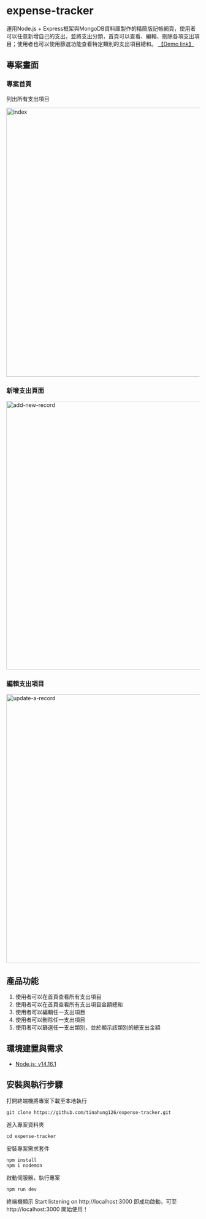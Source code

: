 # expense-tracker
運用Node.js + Express框架與MongoDB資料庫製作的精簡版記帳網頁，使用者可以任意新增自己的支出，並將支出分類，首頁可以查看、編輯、刪除各項支出項目；使用者也可以使用篩選功能查看特定類別的支出項目總和。
[【Demo link】](https://quiet-fjord-10116.herokuapp.com/)

## 專案畫面
### 專案首頁
列出所有支出項目

<img width="700" alt="index" src="https://user-images.githubusercontent.com/69742330/118094885-ebdc9180-b401-11eb-8e0e-58ce2fff9b79.png">

### 新增支出頁面
<img width="700" alt="add-new-record" src="https://user-images.githubusercontent.com/69742330/118094894-ef701880-b401-11eb-9691-0089a2c040b1.png">

### 編輯支出項目
<img width="700" alt="update-a-record" src="https://user-images.githubusercontent.com/69742330/118094896-f0a14580-b401-11eb-84c3-5e9dfe90c8e3.png">

## 產品功能
1. 使用者可以在首頁查看所有支出項目
2. 使用者可以在首頁查看所有支出項目金額總和
3. 使用者可以編輯任一支出項目
4. 使用者可以刪除任一支出項目
5. 使用者可以篩選任一支出類別，並於顯示該類別的總支出金額

## 環境建置與需求
+ [Node.js: v14.16.1](https://nodejs.org/en/)

## 安裝與執行步驟
打開終端機將專案下載至本地執行
```
git clone https://github.com/tinahung126/expense-tracker.git
```
進入專案資料夾
```
cd expense-tracker
```
安裝專案需求套件
```
npm install 
npm i nodemon
```
啟動伺服器，執行專案
```
npm run dev
```
終端機顯示 Start listening on http://localhost:3000 即成功啟動，可至 http://localhost:3000 開始使用！
